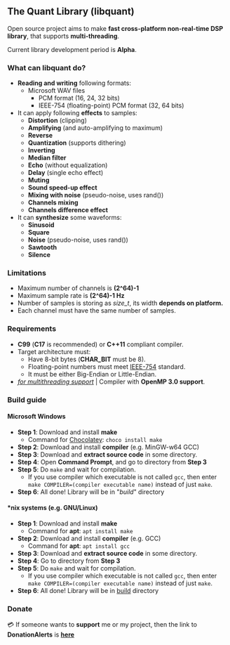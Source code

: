 ## The Quant Library (libquant)
Open source project aims to make **fast cross-platform non-real-time DSP library**, that supports **multi-threading**.

Current library development period is **Alpha**.

### What can libquant do?
- **Reading and writing** following formats:
    - Microsoft WAV files
      - PCM format (16, 24, 32 bits)
      - IEEE-754 (floating-point) PCM format (32, 64 bits)
- It can apply following **effects** to samples:
  - **Distortion** (clipping)
  - **Amplifying** (and auto-amplifying to maximum)
  - **Reverse**
  - **Quantization** (supports dithering)
  - **Inverting**
  - **Median filter**
  - **Echo** (without equalization)
  - **Delay** (single echo effect)
  - **Muting**
  - **Sound speed-up effect**
  - **Mixing with noise** (pseudo-noise, uses rand())
  - **Channels mixing**
  - **Channels difference effect**
- It can **synthesize** some waveforms:
  - **Sinusoid**
  - **Square**
  - **Noise** (pseudo-noise, uses rand())
  - **Sawtooth**
  - **Silence**
  
### Limitations
- Maximum number of channels is **(2^64)-1**
- Maximum sample rate is **(2^64)-1 Hz**
- Number of samples is storing as *size_t*, its width **depends on platform.**
- Each channel must have the same number of samples.

### Requirements
- **C99** (**C17** is recommended) or **C++11** compliant compiler.
- Target architecture must:
    - Have 8-bit bytes (**CHAR_BIT** must be 8).
    - Floating-point numbers must meet [IEEE-754](https://wikipedia.org/wiki/IEEE-754) standard.
    - It must be either Big-Endian or Little-Endian.
- <u>*for multithreading support*</u> | Compiler with **OpenMP 3.0 support**.

### Build guide
#### Microsoft Windows
- **Step 1**: Download and install **make**
    - Command for [Chocolatey](https://chocolatey.org): <code>choco install make</code>
- **Step 2**: Download and install **compiler** (e.g. MinGW-w64 GCC)
- **Step 3**: Download and **extract source code** in some directory.
- **Step 4**: Open **Command Prompt**, and go to directory from **Step 3**
- **Step 5**: Do <code>make</code> and wait for compilation.
    - If you use compiler which executable is not called <code>gcc</code>, then enter <code>make COMPILER=(compiler executable name)</code> instead of just <code>make</code>.
- **Step 6**: All done! Library will be in "*build*" directory

#### *nix systems (e.g. GNU/Linux)
- **Step 1**: Download and install **make**
    - Command for **apt**: <code>apt install make</code>
- **Step 2**: Download and install **compiler** (e.g. GCC)
    - Command for **apt**: <code>apt install gcc</code>
- **Step 3**: Download and **extract source code** in some directory.
- **Step 4**: Go to directory from **Step 3**
- **Step 5**: Do <code>make</code> and wait for compilation.
    - If you use compiler which executable is not called <code>gcc</code>, then enter <code>make COMPILER=(compiler executable name)</code> instead of just <code>make</code>.
- **Step 6**: All done! Library will be in <u>build</u> directory

### Donate
:credit_card: If someone wants to **support** me or my project, then the link to **DonationAlerts** is [**here**](https://donationalerts.com/r/emildalalyan)
